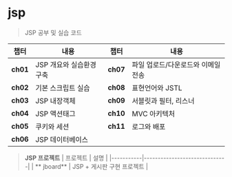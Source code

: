 # jsp
> JSP 공부 및 실습 코드

| 챕터  | 내용  | 챕터  | 내용  |
|------|------------------------------|------|------------------------------|
| **ch01** | JSP 개요와 실습환경 구축 | **ch07** | 파일 업로드/다운로드와 이메일 전송 |
| **ch02** | 기본 스크립트 실습 | **ch08** | 표현언어와 JSTL |
| **ch03** | JSP 내장객체 | **ch09** | 서블릿과 필터, 리스너 |
| **ch04** | JSP 액션태그 | **ch10** | MVC 아키텍처 |
| **ch05** | 쿠키와 세션 | **ch11** | 로그와 배포 |
| **ch06** | JSP 데이터베이스 |  |  |

> **JSP 프로젝트**
| 프로젝트  | 설명  |
|-----------|------------------------------|
| ** jboard** | JSP + 게시판 구현 프로젝트 |

